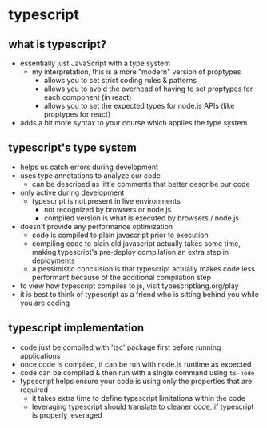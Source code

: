 # typescript

## what is typescript?
- essentially just JavaScript with a type system
  - my interpretation, this is a more "modern" version of proptypes
    - allows you to set strict coding rules & patterns
    - allows you to avoid the overhead of having to set proptypes for each component (in react)
    - allows you to set the expected types for node.js APIs (like proptypes for react)
- adds a bit more syntax to your course which applies the type system

## typescript's type system
- helps us catch errors during development
- uses type annotations to analyze our code
   - can be described as little comments that better describe our code
- only active during development
  - typescript is not present in live environments
    - not recognized by browsers or node.js
    - compiled version is what is executed by browsers / node.js
- doesn't provide any performance optimization
  - code is compiled to plain javascript prior to execution
  - compiling code to plain old javascript actually takes some time, making typescript's pre-deploy compilation an extra step in deployments
  - a pessimistic conclusion is that typescript actually makes code less performant because of the additional compilation step
- to view how typescript compiles to js, visit typescriptlang.org/play
- it is best to think of typescript as a friend who is sitting behind you while you are coding

## typescript implementation
- code just be compiled with 'tsc' package first before running applications
- once code is compiled, it can be run with node.js runtime as expected
- code can be compiled & then run with a single command using `ts-node`
- typescript helps ensure your code is using only the properties that are required
  - it takes extra time to define typescript limitations within the code
  - leveraging typescript should translate to cleaner code, if typescript is properly leveraged